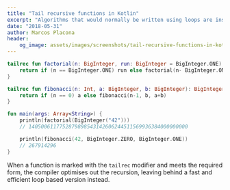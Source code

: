 ```yaml
---
title: "Tail recursive functions in Kotlin"
excerpt: "Algorithms that would normally be written using loops are instead written as recursive functions with no risk of stack overflows."
date: "2018-05-31"
author: Marcos Placona
header:
    og_image: assets/images/screenshots/tail-recursive-functions-in-kotlin.png
---
```


```kotlin
tailrec fun factorial(n: BigInteger, run: BigInteger = BigInteger.ONE): BigInteger {
    return if (n == BigInteger.ONE) run else factorial(n- BigInteger.ONE, run*n)
}

tailrec fun fibonacci(n: Int, a: BigInteger, b: BigInteger): BigInteger {
    return if (n == 0) a else fibonacci(n-1, b, a+b)
}

fun main(args: Array<String>) {
    println(factorial(BigInteger("42")))
    // 1405006117752879898543142606244511569936384000000000

    println(fibonacci(42, BigInteger.ZERO, BigInteger.ONE))
    // 267914296
}
```

When a function is marked with the `tailrec` modifier and meets the required form, the compiler optimises out the recursion, leaving behind a fast and efficient loop based version instead.
